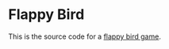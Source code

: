 # Flappy Bird
This is the source code for a [flappy bird game](https://owenbechtel.com/games/flappy-bird).
